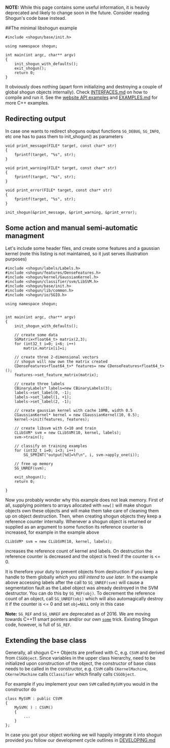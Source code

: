 **NOTE:** While this page contains some useful information, it is heavily deprecated and likely to change soon in the future. Consider reading Shogun's code base instead.

##The minimal libshogun example

    #include <shogun/base/init.h>

    using namespace shogun;

    int main(int argc, char** argv)
    {
        init_shogun_with_defaults();
        exit_shogun();
        return 0;
    }

It obviously does nothing (apart form initializing and destroying a couple of global shogun objects internally).
Check [INTERFACES.md](https://github.com/shogun-toolbox/docs/blob/master/INTERFACES.md) on how to compile and run it. See the [website API examples](http://shogun-toolbox.org/examples) and [EXAMPLES.md](https://github.com/shogun-toolbox/docs/blob/master/EXAMPLES.md) for more C++ examples.

## Redirecting output
In case one wants to redirect shoguns output functions `SG_DEBUG`, `SG_INFO`, etc one has to pass them to init_shogun() as parameters

    void print_message(FILE* target, const char* str)
    {
        fprintf(target, "%s", str);
    }

    void print_warning(FILE* target, const char* str)
    {
        fprintf(target, "%s", str);
    }

    void print_error(FILE* target, const char* str)
    {
        fprintf(target, "%s", str);
    }

    init_shogun(&print_message, &print_warning,	&print_error);

## Some action and manual semi-automatic managment
Let's include some header files, and create some features and a gaussian kernel (note this listing is not maintained, so it just serves illustration purposes)

    #include <shogun/labels/Labels.h>
    #include <shogun/features/DenseFeatures.h>
    #include <shogun/kernel/GaussianKernel.h>
    #include <shogun/classifier/svm/LibSVM.h>
    #include <shogun/base/init.h>
    #include <shogun/lib/common.h>
    #include <shogun/io/SGIO.h>

    using namespace shogun;


    int main(int argc, char** argv)
    {
    	init_shogun_with_defaults();

    	// create some data
    	SGMatrix<float64_t> matrix(2,3);
    	for (int32_t i=0; i<6; i++)
    		matrix.matrix[i]=i;

    	// create three 2-dimensional vectors
    	// shogun will now own the matrix created
    	CDenseFeatures<float64_t>* features= new CDenseFeatures<float64_t>();
    	features->set_feature_matrix(matrix);

    	// create three labels
    	CBinaryLabels* labels=new CBinaryLabels(3);
    	labels->set_label(0, -1);
    	labels->set_label(1, +1);
    	labels->set_label(2, -1);

    	// create gaussian kernel with cache 10MB, width 0.5
    	CGaussianKernel* kernel = new CGaussianKernel(10, 0.5);
    	kernel->init(features, features);

    	// create libsvm with C=10 and train
    	CLibSVM* svm = new CLibSVM(10, kernel, labels);
    	svm->train();

    	// classify on training examples
    	for (int32_t i=0; i<3; i++)
    		SG_SPRINT("output[%d]=%f\n", i, svm->apply_one(i));

    	// free up memory
    	SG_UNREF(svm);

    	exit_shogun();
    	return 0;

    }

Now you probably wonder why this example does not leak memory. First of all,
supplying pointers to arrays allocated with `new[]` will make shogun objects own
these objects and will make them take care of cleaning them up on object
destruction. Then, when creating shogun objects they keep a reference counter
internally. Whenever a shogun object is returned or supplied as an argument to
some function its reference counter is increased, for example in the example
above

    CLibSVM* svm = new CLibSVM(10, kernel, labels);

increases the reference count of kernel and labels. On destruction the
reference counter is decreased and the object is freed if the counter is <= 0.

It is therefore your duty to prevent objects from destruction if you keep a
handle to them globally *which you still intend to use later*. In the example
above accessing labels after the call to `SG_UNREF(svm)` will cause a
segmentation fault as the Label object was already destroyed in the SVM
destructor. You can do this by `SG_REF(obj)`. To decrement the reference count of
an object, call `SG_UNREF(obj)` which will also automagically destroy it if the
counter is <= 0 and set `obj=NULL` only in this case

**Note:** `SG_REF` and `SG_UNREF` are deprecated as of 2016. We are moving towards C++11 smart pointers and/or our own [`some`](https://github.com/shogun-toolbox/shogun/blob/develop/src/shogun/base/some.h) trick. Existing Shogun code, however, is full of `SG_REF`.

## Extending the base class
Generally, all shogun C++ Objects are prefixed with C, e.g. `CSVM` and derived
from `CSGObject`. Since variables in the upper class hierarchy, need to be
initialized upon construction of the object, the constructor of base class needs
to be called in the constructor, e.g. `CSVM` calls `CKernelMachine`, `CKernelMachine`
calls `CClassifier` which finally calls `CSGObject`.

For example if you implement your own `SVM` called `MySVM` you would in the
constructor do

    class MySVM : public CSVM
    {
        MySVM( ) : CSVM()
        {
            ...
        }
    };

In case you got your object working we will happily integrate it into shogun
provided you follow our development cycle outlines in [DEVELOPING.md](https://github.com/shogun-toolbox/docs/blob/master/DEVELOPING.md)
